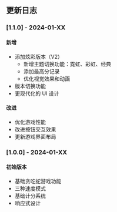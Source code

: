 ## 更新日志

### [1.1.0] - 2024-01-XX

#### 新增
- 添加炫彩版本（V2）
  - 新增主题切换功能：霓虹、彩虹、经典
  - 添加最高分记录
  - 优化视觉效果和动画
- 版本切换功能
- 更现代化的 UI 设计

#### 改进
- 优化游戏性能
- 改进按钮交互效果
- 更新游戏界面布局

### [1.0.0] - 2024-01-XX

#### 初始版本
- 基础贪吃蛇游戏功能
- 三种速度模式
- 基础计分系统
- 响应式设计
